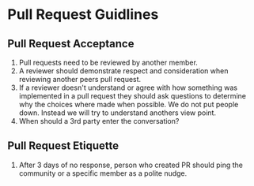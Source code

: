 
# Pull Request Guidlines
## 
## Pull Request Acceptance
1.  Pull requests need to be reviewed by another member.
2.  A reviewer should demonstrate respect and consideration when reviewing another peers pull request.
3.  If a reviewer doesn't understand or agree with how something was implemented in a pull request they should ask questions to determine why the choices where made when possible. We do not put people down. Instead we will try to understand anothers view point.
4.  When should a 3rd party enter the conversation?

## Pull Request Etiquette
1.  After 3 days of no response, person who created PR should ping the community or a specific member as a polite nudge.

